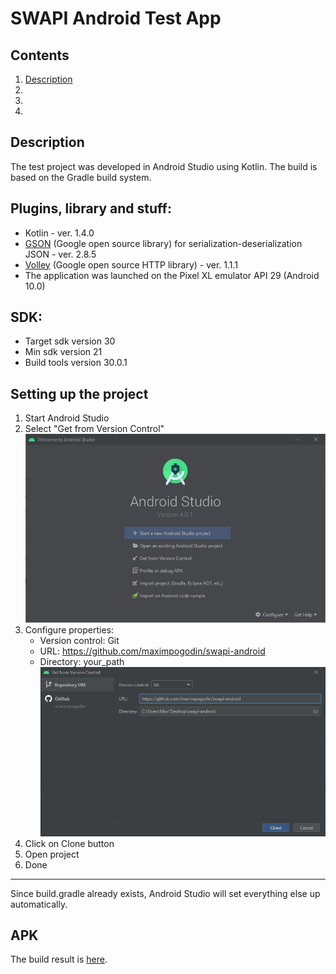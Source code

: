 # SWAPI Android Test App
## Contents
1. [Description](https://github.com/maximpogodin/swapi-android/README#Description)
2. 
3. 
4. 
## Description
The test project was developed in Android Studio using Kotlin. The build is based on the Gradle build system.
## Plugins, library and stuff:
- Kotlin - ver. 1.4.0
- [GSON](https://github.com/google/gson) (Google open source library) for serialization-deserialization JSON - ver. 2.8.5
- [Volley](https://github.com/google/volley) (Google open source HTTP library) - ver. 1.1.1
- The application was launched on the Pixel XL emulator API 29 (Android 10.0)
## SDK:
- Target sdk version 30
- Min sdk version 21
- Build tools version 30.0.1
## Setting up the project
1. Start Android Studio
2. Select "Get from Version Control"
![](https://github.com/maximpogodin/swapi-android/blob/master/screenshots/step1.png)
3. Configure properties:
    * Version control: Git
    * URL: https://github.com/maximpogodin/swapi-android
    * Directory: your_path</br>
![](https://github.com/maximpogodin/swapi-android/blob/master/screenshots/step2.png)
4. Click on Clone button
5. Open project
6. Done
___
Since build.gradle already exists, Android Studio will set everything else up automatically.
## APK
The build result is [here](https://github.com/maximpogodin/swapi-android/tree/master/apk).
